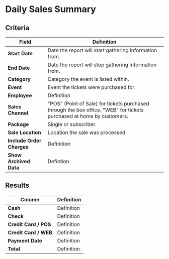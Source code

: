 # Daily Sales Summary

## Criteria

| **Field** | **Definition** |
| --- | --- |
| **Start Date** | Date the report will start gathering information from. |
| **End Date** | Date the report will stop gathering information from. |
| **Category** | Category the event is listed within. |
| **Event** | Event the tickets were purchased for. |
| **Employee** | Definition |
| **Sales Channel** | "POS" (Point of Sale) for tickets purchased through the box office. "WEB" for tickets purchased at home by customers. |
| **Package** | Single or subscriber. |
| **Sale Location** | Location the sale was processed. |
| **Include Order Charges** | Definition |
| **Show Archived Data** | Defintion |

## Results

| **Column** | **Definition** |
| --- | --- |
| **Cash** | Definition |
| **Check** | Definition |
| **Credit Card / POS** | Definition |
| **Credit Card / WEB** | Definition |
| **Payment Date** | Definition |
| **Total** | Definition |

